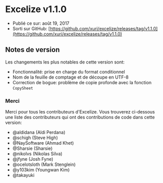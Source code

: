 # Excelize v1.1.0

* Publié ce sur: août 19, 2017
* Sorti sur GitHub: [https://github.com/xuri/excelize/releases/tag/v1.1.0](https://github.com/xuri/excelize/releases/tag/v1.1.0)

## Notes de version

Les changements les plus notables de cette version sont:

* Fonctionnalité: prise en charge du format conditionnel
* Nom de la feuille de comptage et de découpe en UTF-8
* Correction de bogue: problème de copie profonde avec la fonction `CopySheet`

### Merci

Merci pour tous les contributeurs d'Excelize. Vous trouverez ci-dessous une liste des contributeurs qui ont des contributions de code dans cette version:

* @aldidana (Aldi Perdana)
* @schigh (Steve High)
* @NaySoftware (Ahmad Khet)
* @Sharsie (Sharsie)
* @nikolvs (Nikolas Silva)
* @jfyne (Josh Fyne)
* @ocelotsloth (Mark Stenglein)
* @y103kim (Youngwan Kim)
* @takayuki

